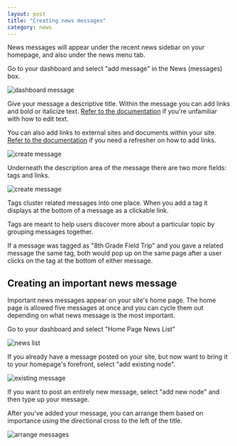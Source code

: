 ```yaml
---
layout: post
title: "Creating news messages"
category: news
---
```


News messages will appear under the recent news sidebar on your homepage, and also under the news menu tab.

Go to your dashboard and select "add message" in the News (messages) box. 

![dashboard message](/schoolsites-help/images/news/dashboard-message.png)

Give your message a descriptive title. Within the message you can add links and bold or italicize text. [Refer to the documentation](/schoolsites-help/2014/07/15/editing-page/#wysiwyg) if you're unfamiliar with how to edit text.

You can also add links to external sites and documents within your site. [Refer to the documentation](/schoolsites-help/2014/07/15/adding-links/) if you need a refresher on how to add links.

![create message](/schoolsites-help/images/news/create-message.png)

Underneath the description area of the message there are two more fields: tags and links.

![create message](/schoolsites-help/images/news/adding-nodes.png)

Tags cluster related messages into one place. When you add a tag it displays at the bottom of a message as a clickable link. 

Tags are meant to help users discover more about a particular topic by grouping messages together. 

If a message was tagged as "8th Grade Field Trip" and you gave a related message the same tag, both would pop up on the same page after a user clicks on the tag at the bottom of either message. 

## Creating an important news message

Important news messages appear on your site's home page. The home page is allowed five messages at once and you can cycle them out depending on what news message is the most important.

Go to your dashboard and select "Home Page News List"

![news list](/schoolsites-help/images/news/home-list.png)

If you already have a message posted on your site, but now want to bring it to your homepage's forefront, select "add existing node".

![existing message](/schoolsites-help/images/news/existing-message.png) 

If you want to post an entirely new message, select "add new node" and then type up your message.

After you've added your message, you can arrange them based on importance using the directional cross to the left of the title. 

![arrange messages](/schoolsites-help/images/news/arrange-messages.png)  